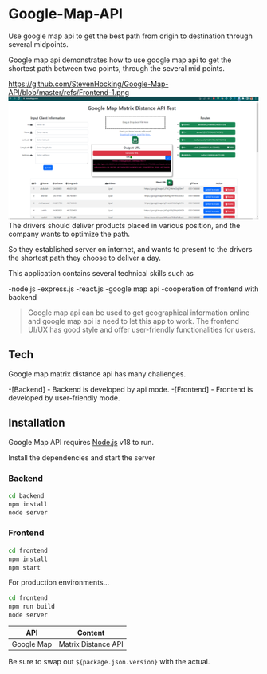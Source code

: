 # Google-Map-API
Use google map api to get the best path from origin to destination through several midpoints.

Google map api demonstrates how to use google map api to get the shortest path between two points, through the several mid points.

https://github.com/StevenHocking/Google-Map-API/blob/master/refs/Frontend-1.png
![Google Map API Test](https://github.com/StevenHocking/Google-Map-API/blob/master/refs/Frontend-1.png?raw=true)
The drivers should deliver products placed in various position, and the company wants to optimize the path.

So they established server on internet, and wants to present to the drivers the shortest path they choose to deliver a day.

This application contains several technical skills such as 

-node.js
-express.js
-react.js
-google map api
-cooperation of frontend with backend

>Google map api can be used to get geographical information online
>and google map api is need to let this app to work.
>The frontend UI/UX has good style and offer user-friendly functionalities for users.

## Tech

Google map matrix distance api has many challenges.

-[Backend] - Backend is developed by api mode.
-[Frontend] - Frontend is developed by user-friendly mode.

## Installation

Google Map API requires [Node.js](https://nodejs.org/) v18 to run.

Install the dependencies and start the server

### Backend

```sh
cd backend
npm install
node server
```

### Frontend
```sh
cd frontend
npm install
npm start
```

For production environments...
```sh
cd frontend
npm run build
node server
```

| API | Content |
| ------- | ------- |
| Google Map | Matrix Distance API |

Be sure to swap out `${package.json.version}` with the actual.

